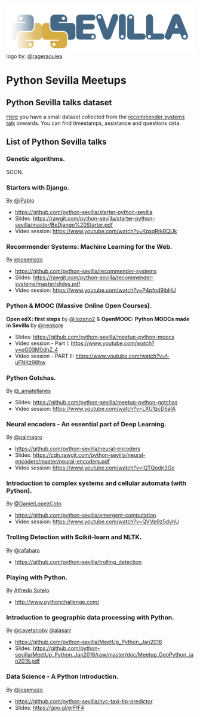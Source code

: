 ![logo python sevilla](img/python_sevilla.png)
logo by: [@rageraouiea](https://twitter.com/rageraouiea)

# Python Sevilla Meetups

## Python Sevilla talks dataset

[Here](https://github.com/python-sevilla/meetups/blob/master/python_sevilla_talks_data.csv) you have a small dataset collected from the [recommender systems talk](https://github.com/python-sevilla/meetups#recommender-systems-machine-learning-for-the-web) onwards. You can find timestamps, assistance and questions data.

## List of Python Sevilla talks

### Genetic algorithms.
SOON.

### Starters with Django.
By [@iPablo](https://github.com/iPablo)
- https://github.com/python-sevilla/starter-python-sevilla
- Slides: https://rawgit.com/python-sevilla/starter-python-sevilla/master/BeDjango%20Starter.pdf
- Video session: https://www.youtube.com/watch?v=KpxqRtkBQUk

### Recommender Systems: Machine Learning for the Web.
By [@josemazo](https://github.com/josemazo)
- https://github.com/python-sevilla/recommender-systems
- Slides: https://rawgit.com/python-sevilla/recommender-systems/master/slides.pdf
- Video session: https://www.youtube.com/watch?v=P4pfod9ibHU

### Python & MOOC (Massive Online Open Courses).
__Open edX: first steps__ by [@ilozano2](https://twitter.com/ilozano2) & __OpenMOOC: Python MOOCs made in Sevilla__ by [@neokore](https://github.com/neokore)
- Slides: https://github.com/python-sevilla/meetup-python-moocs
- Video session - Part I: https://www.youtube.com/watch?v=pG03M0dhZ_4
- Video session - PART II: https://www.youtube.com/watch?v=f-uFNKz98hw

### Python Gotchas.
By [@_amatellanes](https://twitter.com/_amatellanes)
- Slides: https://github.com/python-sevilla/meetup-python-gotchas
- Video session: https://www.youtube.com/watch?v=LXU1zcD6aIA

### Neural encoders - An essential part of Deep Learning.
By [@palmagro](https://github.com/palmagro)
- https://github.com/python-sevilla/neural-encoders
- Slides: https://cdn.rawgit.com/python-sevilla/neural-encoders/master/neural-encoders.pdf
- Video session: https://www.youtube.com/watch?v=IQTQodjr3Go

### Introduction to complex systems and cellular automata (with Python).
By [@DanielLopezCoto](https://github.com/DanielLopezCoto)
- https://github.com/python-sevilla/emergent-computation
- Video session: https://www.youtube.com/watch?v=QVVp9z5dyhU

### Trolling Detection with Scikit-learn and NLTK.
By [@rafaharo](https://github.com/rafaharo)
- https://github.com/python-sevilla/trolling_detection

### Playing with Python.
By [Alfredo Sotelo](https://es.linkedin.com/in/alfredosotelo)
- http://www.pythonchallenge.com/

### Introduction to geographic data processing with Python.
By [@cayetanobv](https://github.com/cayetanobv) [@alasarr](https://github.com/alasarr)
- https://github.com/python-sevilla/MeetUp_Python_Jan2016
- Slides: https://github.com/python-sevilla/MeetUp_Python_Jan2016/raw/master/doc/Meetup_GeoPython_jan2016.pdf

### Data Science - A Python Introduction.
By [@josemazo](https://github.com/josemazo)
- https://github.com/python-sevilla/nyc-taxi-tip-predictor
- Slides: https://goo.gl/erFIF4
